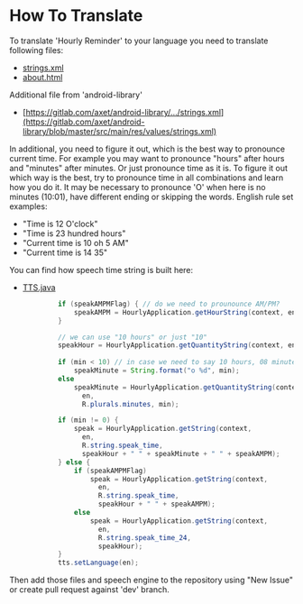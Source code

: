 # How To Translate

To translate 'Hourly Reminder' to your language you need to translate following files:

  * [strings.xml](/app/src/main/res/values/strings.xml)
  * [about.html](/app/src/main/res/raw/about.html)

Additional file from 'android-library'
  * [https://gitlab.com/axet/android-library/.../strings.xml](https://gitlab.com/axet/android-library/blob/master/src/main/res/values/strings.xml)

In additional, you need to figure it out, which is the best way to pronounce current time. For example you may want to pronounce "hours" after hours and "minutes" after minutes. Or just pronounce time as it is. To figure it out which way is the best, try to pronounce time in all combinations and learn how you do it. It may be necessary to pronounce 'O' when here is no minutes (10:01), have different ending or skipping the words. English rule set examples:

  * "Time is 12 O'clock"
  * "Time is 23 hundred hours"
  * "Current time is 10 oh 5 AM"
  * "Current time is 14 35"

 You can find how speech time string is built here:

  * [TTS.java](/app/src/main/java/com/github/axet/hourlyreminder/app/TTS.java)

```java
            if (speakAMPMFlag) { // do we need to prounounce AM/PM?
                speakAMPM = HourlyApplication.getHourString(context, en, hour);
            }

            // we can use "10 hours" or just "10"
            speakHour = HourlyApplication.getQuantityString(context, en, R.plurals.hours, h);
            
            if (min < 10) // in case we need to say 10 hours, 08 minutes : 10 "o" 8
                speakMinute = String.format("o %d", min);
            else
                speakMinute = HourlyApplication.getQuantityString(context,
                  en,
                  R.plurals.minutes, min);

            if (min != 0) {
                speak = HourlyApplication.getString(context,
                  en,
                  R.string.speak_time,
                  speakHour + " " + speakMinute + " " + speakAMPM);
            } else {
                if (speakAMPMFlag)
                    speak = HourlyApplication.getString(context,
                      en,
                      R.string.speak_time,
                      speakHour + " " + speakAMPM);
                else
                    speak = HourlyApplication.getString(context,
                      en,
                      R.string.speak_time_24,
                      speakHour);
            }
            tts.setLanguage(en);
```

Then add those files and speech engine to the repository using "New Issue" or create pull request against 'dev' branch.
